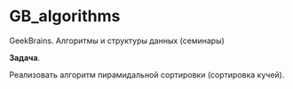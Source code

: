 # GB_algorithms
GeekBrains. Алгоритмы и структуры данных (семинары)


**Задача**.

Реализовать алгоритм пирамидальной сортировки (сортировка кучей).
